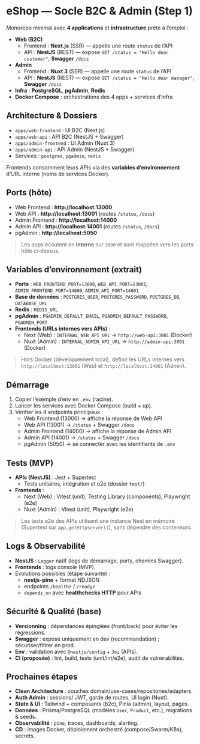 # eShop — Socle B2C & Admin (Step 1)

Monorepo minimal avec **4 applications** et **infrastructure** prête à l’emploi :

- **Web (B2C)**
  - Frontend : **Next.js** (SSR) — appelle une route `status` de l’API
  - API : **NestJS** (REST) — expose `GET /status = "Hello dear customer"`, **Swagger** `/docs`
- **Admin**
  - Frontend : **Nuxt 3** (SSR) — appelle une route `status` de l’API
  - API : **NestJS** (REST) — expose `GET /status = "Hello dear manager"`, **Swagger** `/docs`
- **Infra** : **PostgreSQL**, **pgAdmin**, **Redis**
- **Docker Compose** : orchestrations des 4 apps + services d’infra


## Architecture & Dossiers

- `apps/web-frontend` : UI B2C (Next.js)
- `apps/web-api` : API B2C (NestJS + Swagger)
- `apps/admin-frontend` : UI Admin (Nuxt 3)
- `apps/admin-api` : API Admin (NestJS + Swagger)
- Services : `postgres`, `pgadmin`, `redis`

Frontends consomment leurs APIs via des **variables d’environnement** d’URL interne (noms de services Docker).


## Ports (hôte)

- Web Frontend : **http://localhost:13000**
- Web API : **http://localhost:13001** (routes `/status`, `/docs`)
- Admin Frontend : **http://localhost:14000**
- Admin API : **http://localhost:14001** (routes `/status`, `/docs`)
- pgAdmin : **http://localhost:5050**

> Les apps écoutent en **interne** sur `3000` et sont mappées vers les ports hôte ci-dessus.


## Variables d’environnement (extrait)

- **Ports** : `WEB_FRONTEND_PORT=13000`, `WEB_API_PORT=13001`, `ADMIN_FRONTEND_PORT=14000`, `ADMIN_API_PORT=14001`
- **Base de données** : `POSTGRES_USER`, `POSTGRES_PASSWORD`, `POSTGRES_DB`, `DATABASE_URL`
- **Redis** : `REDIS_URL`
- **pgAdmin** : `PGADMIN_DEFAULT_EMAIL`, `PGADMIN_DEFAULT_PASSWORD`, `PGADMIN_PORT`
- **Frontends (URLs internes vers APIs)** :
  - Next (Web) : `INTERNAL_WEB_API_URL` → `http://web-api:3001` (Docker)
  - Nuxt (Admin) : `INTERNAL_ADMIN_API_URL` → `http://admin-api:3001` (Docker)

> Hors Docker (développement local), définir les URLs internes vers `http://localhost:13001` (Web) et `http://localhost:14001` (Admin).


## Démarrage

1) Copier l’exemple d’env en `.env` (racine).  
2) Lancer les services avec Docker Compose (build + up).  
3) Vérifier les 4 endpoints principaux :
   - Web Frontend (13000) → affiche la réponse de Web API
   - Web API (13001) → `/status` + Swagger `/docs`
   - Admin Frontend (14000) → affiche la réponse de Admin API
   - Admin API (14001) → `/status` + Swagger `/docs`
   - pgAdmin (5050) → se connecter avec les identifiants de `.env`


## Tests (MVP)

- **APIs (NestJS)** : Jest + Supertest  
  - Tests unitaires, intégration et e2e (dossier `test/`)
- **Frontends** :
  - Next (Web) : Vitest (unit), Testing Library (components), Playwright (e2e)
  - Nuxt (Admin) : Vitest (unit), Playwright (e2e)

> Les tests e2e des APIs utilisent une instance Nest en mémoire (Supertest sur `app.getHttpServer()`), sans dépendre des conteneurs.


## Logs & Observabilité

- **NestJS** : `Logger` natif (logs de démarrage, ports, chemins Swagger).  
- **Frontends** : logs console (MVP).  
- Évolutions possibles (étape suivante) :
  - **nestjs-pino** + format NDJSON
  - endpoints `/healthz` / `/readyz`
  - `depends_on` avec **healthchecks HTTP** pour APIs


## Sécurité & Qualité (base)

- **Versionning** : dépendances épinglées (front/back) pour éviter les régressions.
- **Swagger** : exposé uniquement en dev (recommandation) ; sécuriser/filtrer en prod.
- **Env** : validation avec `@nestjs/config` + `Joi` (APIs).
- **CI (proposée)** : lint, build, tests (unit/int/e2e), audit de vulnérabilités.


## Prochaines étapes

- **Clean Architecture** : couches domain/use-cases/repositories/adapters.
- **Auth Admin** : sessions/ JWT, garde de routes, UI login (Nuxt).
- **State & UI** : Tailwind + composants (b2c), Pinia (admin), layout, pages.
- **Données** : Prisma/PostgreSQL (modèles `User`, `Product`, etc.), migrations & seeds.
- **Observabilité** : `pino`, traces, dashboards, alerting.
- **CD** : images Docker, déploiement orchestré (compose/Swarm/K8s), secrets.
